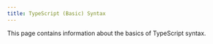 ```yaml
---
title: TypeScript (Basic) Syntax
---
```


This page contains information about the basics of TypeScript syntax.